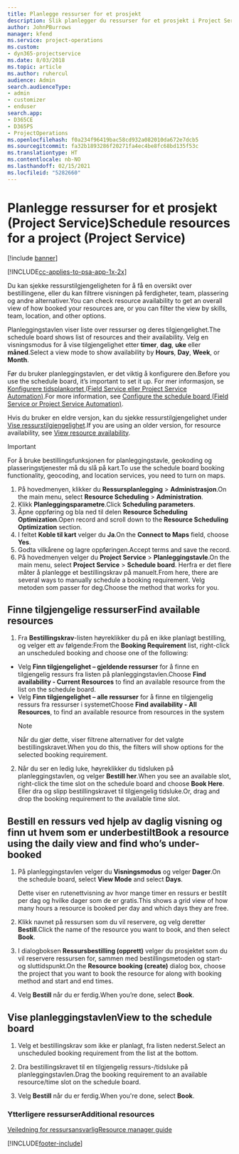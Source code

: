 ```yaml
---
title: Planlegge ressurser for et prosjekt
description: Slik planlegger du ressurser for et prosjekt i Project Service
author: JohnPBurrows
manager: kfend
ms.service: project-operations
ms.custom:
- dyn365-projectservice
ms.date: 8/03/2018
ms.topic: article
ms.author: ruhercul
audience: Admin
search.audienceType:
- admin
- customizer
- enduser
search.app:
- D365CE
- D365PS
- ProjectOperations
ms.openlocfilehash: f0a234f96419bac58cd932a082010da672e7dcb5
ms.sourcegitcommit: fa32b1893286f20271fa4ec4be8fc68bd135f53c
ms.translationtype: HT
ms.contentlocale: nb-NO
ms.lasthandoff: 02/15/2021
ms.locfileid: "5282660"
---
```

# <a name="schedule-resources-for-a-project-project-service"></a><span data-ttu-id="056c9-103">Planlegge ressurser for et prosjekt (Project Service)</span><span class="sxs-lookup"><span data-stu-id="056c9-103">Schedule resources for a project (Project Service)</span></span>

[!include [banner](../includes/psa-now-project-operations.md)]

[!INCLUDE[cc-applies-to-psa-app-1x-2x](../includes/cc-applies-to-psa-app-1x-2x.md)]

<span data-ttu-id="056c9-104">Du kan sjekke ressurstilgjengeligheten for å få en oversikt over bestillingene, eller du kan filtrere visningen på ferdigheter, team, plassering og andre alternativer.</span><span class="sxs-lookup"><span data-stu-id="056c9-104">You can check resource availability to get an overall view of how booked your resources are, or you can filter the view by skills, team, location, and other options.</span></span>  
  
<span data-ttu-id="056c9-105">Planleggingstavlen viser liste over ressurser og deres tilgjengelighet.</span><span class="sxs-lookup"><span data-stu-id="056c9-105">The schedule board shows list of resources and their availability.</span></span> <span data-ttu-id="056c9-106">Velg en visningsmodus for å vise tilgjengelighet etter **timer**, **dag**, **uke** eller **måned**.</span><span class="sxs-lookup"><span data-stu-id="056c9-106">Select a view mode to show availability by **Hours**, **Day**, **Week**, or **Month**.</span></span>  
  
<span data-ttu-id="056c9-107">Før du bruker planleggingstavlen, er det viktig å konfigurere den.</span><span class="sxs-lookup"><span data-stu-id="056c9-107">Before you use the schedule board, it’s important to set it up.</span></span> <span data-ttu-id="056c9-108">For mer informasjon, se [Konfigurere tidsplankortet (Field Service eller Project Service Automation)](https://docs.microsoft.com/dynamics365/field-service/configure-schedule-board).</span><span class="sxs-lookup"><span data-stu-id="056c9-108">For more information, see [Configure the schedule board (Field Service or Project Service Automation)](https://docs.microsoft.com/dynamics365/field-service/configure-schedule-board).</span></span>
  
<span data-ttu-id="056c9-109">Hvis du bruker en eldre versjon, kan du sjekke ressurstilgjengelighet under [Vise ressurstilgjengelighet](../psa/view-resource-availability.md).</span><span class="sxs-lookup"><span data-stu-id="056c9-109">If you are using an older version, for resource availability, see [View resource availability](../psa/view-resource-availability.md).</span></span>  

> [!IMPORTANT]
>  <span data-ttu-id="056c9-110">For å bruke bestillingsfunksjonen for planleggingstavle, geokoding og plasseringstjenester må du slå på kart.</span><span class="sxs-lookup"><span data-stu-id="056c9-110">To use the schedule board booking functionality, geocoding, and location services, you need to turn on maps.</span></span>  
> 
> 1. <span data-ttu-id="056c9-111">På hovedmenyen, klikker du **Ressursplanlegging** > **Administrasjon**.</span><span class="sxs-lookup"><span data-stu-id="056c9-111">On the main menu, select **Resource Scheduling** > **Administration**.</span></span>  
> 2. <span data-ttu-id="056c9-112">Klikk **Planleggingsparametre**.</span><span class="sxs-lookup"><span data-stu-id="056c9-112">Click **Scheduling parameters**.</span></span>  
> 3. <span data-ttu-id="056c9-113">Åpne oppføring og bla ned til delen **Resource Scheduling Optimization**.</span><span class="sxs-lookup"><span data-stu-id="056c9-113">Open record and scroll down to the **Resource Scheduling Optimization** section.</span></span>  
> 4. <span data-ttu-id="056c9-114">I feltet **Koble til kart** velger du **Ja**.</span><span class="sxs-lookup"><span data-stu-id="056c9-114">On the **Connect to Maps** field, choose **Yes**.</span></span>  
> 5. <span data-ttu-id="056c9-115">Godta vilkårene og lagre oppføringen.</span><span class="sxs-lookup"><span data-stu-id="056c9-115">Accept terms and save the record.</span></span>  
> 6. <span data-ttu-id="056c9-116">På hovedmenyen velger du **Project Service** > **Planleggingstavle**.</span><span class="sxs-lookup"><span data-stu-id="056c9-116">On the main menu, select **Project Service** > **Schedule board**.</span></span> <span data-ttu-id="056c9-117">Herfra er det flere måter å planlegge et bestillingskrav på manuelt.</span><span class="sxs-lookup"><span data-stu-id="056c9-117">From here, there are several ways to manually schedule a booking requirement.</span></span> <span data-ttu-id="056c9-118">Velg metoden som passer for deg.</span><span class="sxs-lookup"><span data-stu-id="056c9-118">Choose the method that works for you.</span></span>
  
## <a name="find-available-resources"></a><span data-ttu-id="056c9-119">Finne tilgjengelige ressurser</span><span class="sxs-lookup"><span data-stu-id="056c9-119">Find available resources</span></span>

1.  <span data-ttu-id="056c9-120">Fra **Bestillingskrav**-listen høyreklikker du på en ikke planlagt bestilling, og velger ett av følgende:</span><span class="sxs-lookup"><span data-stu-id="056c9-120">From the **Booking Requirement** list, right-click an unscheduled booking and choose one of the following:</span></span>  
  
- <span data-ttu-id="056c9-121">Velg **Finn tilgjengelighet – gjeldende ressurser** for å finne en tilgjengelig ressurs fra listen på planleggingstavlen.</span><span class="sxs-lookup"><span data-stu-id="056c9-121">Choose **Find availability - Current Resources** to find an available resource from the list on the schedule board.</span></span>  
- <span data-ttu-id="056c9-122">Velg **Finn tilgjengelighet – alle ressurser** for å finne en tilgjengelig ressurs fra ressurser i systemet</span><span class="sxs-lookup"><span data-stu-id="056c9-122">Choose **Find availability - All Resources**, to find an available resource from resources in the system</span></span>  
   > [!NOTE]
   >  <span data-ttu-id="056c9-123">Når du gjør dette, viser filtrene alternativer for det valgte bestillingskravet.</span><span class="sxs-lookup"><span data-stu-id="056c9-123">When you do this, the filters will show options for the selected booking requirement.</span></span>  
  
2. <span data-ttu-id="056c9-124">Når du ser en ledig luke, høyreklikker du tidsluken på planleggingstavlen, og velger **Bestill her**.</span><span class="sxs-lookup"><span data-stu-id="056c9-124">When you see an available slot, right-click the time slot on the schedule board and choose **Book Here**.</span></span> <span data-ttu-id="056c9-125">Eller dra og slipp bestillingskravet til tilgjengelig tidsluke.</span><span class="sxs-lookup"><span data-stu-id="056c9-125">Or, drag and drop the booking requirement to the available time slot.</span></span>  
  

## <a name="book-a-resource-using-the-daily-view-and-find-whos-under-booked"></a><span data-ttu-id="056c9-126">Bestill en ressurs ved hjelp av daglig visning og finn ut hvem som er underbestilt</span><span class="sxs-lookup"><span data-stu-id="056c9-126">Book a resource using the daily view and find who’s under-booked</span></span>
  
1.  <span data-ttu-id="056c9-127">På planleggingstavlen velger du **Visningsmodus** og velger **Dager**.</span><span class="sxs-lookup"><span data-stu-id="056c9-127">On the schedule board, select **View Mode** and select **Days**.</span></span>  
  
    <span data-ttu-id="056c9-128">Dette viser en rutenettvisning av hvor mange timer en ressurs er bestilt per dag og hvilke dager som de er gratis.</span><span class="sxs-lookup"><span data-stu-id="056c9-128">This shows a grid view of how many hours a resource is booked per day and which days they are free.</span></span>  
  
2.  <span data-ttu-id="056c9-129">Klikk navnet på ressursen som du vil reservere, og velg deretter **Bestill**.</span><span class="sxs-lookup"><span data-stu-id="056c9-129">Click the name of the resource you want to book, and then select **Book**.</span></span>  
  
3.  <span data-ttu-id="056c9-130">I dialogboksen **Ressursbestilling (opprett)** velger du prosjektet som du vil reservere ressursen for, sammen med bestillingsmetoden og start- og sluttidspunkt.</span><span class="sxs-lookup"><span data-stu-id="056c9-130">On the **Resource booking (create)** dialog box, choose the project that you want to book the resource for along with booking method and start and end times.</span></span>  
  
4.  <span data-ttu-id="056c9-131">Velg **Bestill** når du er ferdig.</span><span class="sxs-lookup"><span data-stu-id="056c9-131">When you’re done, select **Book**.</span></span>  
  
## <a name="view-to-the-schedule-board"></a><span data-ttu-id="056c9-132">Vise planleggingstavlen</span><span class="sxs-lookup"><span data-stu-id="056c9-132">View to the schedule board</span></span>
  
1.  <span data-ttu-id="056c9-133">Velg et bestillingskrav som ikke er planlagt, fra listen nederst.</span><span class="sxs-lookup"><span data-stu-id="056c9-133">Select an unscheduled booking requirement from the list at the bottom.</span></span>  
  
2.  <span data-ttu-id="056c9-134">Dra bestillingskravet til en tilgjengelig ressurs-/tidsluke på planleggingstavlen.</span><span class="sxs-lookup"><span data-stu-id="056c9-134">Drag the booking requirement to an available resource/time slot on the schedule board.</span></span>  
  
3.  <span data-ttu-id="056c9-135">Velg **Bestill** når du er ferdig.</span><span class="sxs-lookup"><span data-stu-id="056c9-135">When you're done, select **Book**.</span></span>  
  
### <a name="additional-resources"></a><span data-ttu-id="056c9-136">Ytterligere ressurser</span><span class="sxs-lookup"><span data-stu-id="056c9-136">Additional resources</span></span>  
 [<span data-ttu-id="056c9-137">Veiledning for ressursansvarlig</span><span class="sxs-lookup"><span data-stu-id="056c9-137">Resource manager guide</span></span>](../psa/resource-manager-guide.md)


[!INCLUDE[footer-include](../includes/footer-banner.md)]